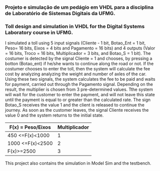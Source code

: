 
### Projeto e simulação de um pedágio em VHDL para a disciplina de Laboratório de Sistemas Digitais da UFMG.
### Toll design and simulation in VHDL for the Digital Systems Laboratory course in UFMG.

I simulated a toll using 5 input signals (Cliente - 1 bit, Botao_Ent = 1 bit, Peso= 16 bits, Eixos = 4 bits and Pagamento = 16 bits) and 4 outputs (Valor = 16 bits, Troco = 16 bits, Multiplicador = 3 bits, and Botao_S = 1 bit). The costumer is detected by the signal Cliente = 1 and chooses, by pressing a botton (Botao_ent) if he/she wants to continue along the road or not. 
If the costumer chooses to enter the toll, then the system will calculate the fee cost by analyzing analyzing the weight and number of axles of the car. Using these two signals, the system calculates the fee to be paid and waits for payment, carried out through the Pagamento signal. Depending on the result, the multiplier is chosen from 3 pre-determined values. Tthe system will wait for the customer to enter the payment, and will not leave this state until the payment is equal to or greater than the calculated rate. The sign Botao_S receives the value 1 and the client is released to continue the journey. As soon as the customer leaves, the signal Cliente receives the value 0 and the system returns to the initial state.

F(x) = Peso/Eixos    | Multiplicador
---------------------| ------
450 <=F(x)<1000      | 1
1000 <=F(x)<2500     | 2
F(x)>=2500           | 3

This project also contains the simulation in Model Sim and the testbench. 
